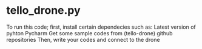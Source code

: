# tello_drone.py
To run this code;
first, install certain dependecies such as:
Latest version of pyhton
Pycharm
Get some sample codes from (tello-drone) github repositories
Then, write your codes and connect to the drone 

